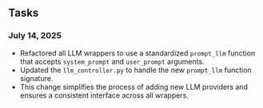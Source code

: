 ## Tasks

### July 14, 2025

*   Refactored all LLM wrappers to use a standardized `prompt_llm` function that accepts `system_prompt` and `user_prompt` arguments.
*   Updated the `llm_controller.py` to handle the new `prompt_llm` function signature.
*   This change simplifies the process of adding new LLM providers and ensures a consistent interface across all wrappers.
